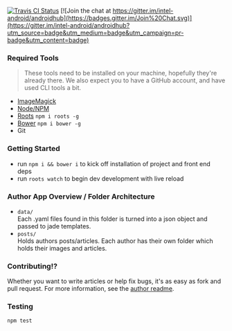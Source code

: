 [![Travis CI Status](https://travis-ci.org/intel-android/androidhub.svg?branch=master)](https://travis-ci.org/intel-android/androidhub)
[![Join the chat at https://gitter.im/intel-android/androidhub](https://badges.gitter.im/Join%20Chat.svg)](https://gitter.im/intel-android/androidhub?utm_source=badge&utm_medium=badge&utm_campaign=pr-badge&utm_content=badge)

### Required Tools
> These tools need to be installed on your machine, hopefully they're already there. We also expect you to have a GitHub account, and have used CLI tools a bit.

- [ImageMagick](http://www.imagemagick.org/script/binary-releases.php)
- [Node/NPM](https://nodejs.org/)
- [Roots](http://roots.cx/) `npm i roots -g`
- [Bower](http://bower.io/) `npm i bower -g`
- Git

### Getting Started
- run `npm i && bower i` to kick off installation of project and front end deps
- run `roots watch` to begin dev development with live reload

### Author App Overview / Folder Architecture
- `data/`  
Each .yaml files found in this folder is turned into a json object and passed to jade templates.
- `posts/`  
Holds authors posts/articles. Each author has their own folder which holds their images and articles.

### Contributing!?
Whether you want to write articles or help fix bugs, it's as easy as fork and pull request. For more information, see the [author readme](https://github.com/intel-android/androidhub/blob/master/authors_readme.md).

### Testing
`npm test`
